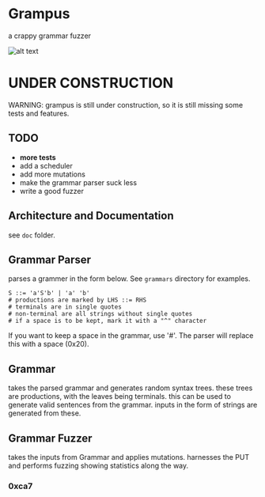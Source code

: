 # Grampus
a crappy grammar fuzzer

![alt text](https://github.com/0xca7/grampus/tree/main/doc/grampus.png?raw=true)

# UNDER CONSTRUCTION
WARNING: grampus is still under construction, so it is still missing some tests and features.

## TODO 

- **more tests**
- add a scheduler
- add more mutations
- make the grammar parser suck less
- write a good fuzzer

## Architecture and Documentation

see `doc` folder.

## Grammar Parser

parses a grammer in the form below. See `grammars` directory for examples.

```
S ::= 'a'S'b' | 'a' 'b'
# productions are marked by LHS ::= RHS 
# terminals are in single quotes
# non-terminal are all strings without single quotes
# if a space is to be kept, mark it with a "^" character
```
If you want to keep a space in the grammar, use '#'. The parser
will replace this with a space (0x20).

## Grammar 

takes the parsed grammar and generates random syntax trees. 
these trees are productions, with the leaves being terminals.
this can be used to generate valid sentences from the grammar.
inputs in the form of strings are generated from these.

## Grammar Fuzzer

takes the inputs from Grammar and applies mutations. harnesses
the PUT and performs fuzzing showing statistics along the way.

### 0xca7
